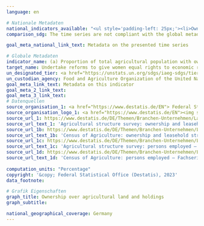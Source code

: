 ```yaml
---
language: en    

# Nationale Metadaten    
national_indicators_available: "<ul style='padding-left: 25px;'><li>Owned and leased agricultural land</li> <li> Female owners of agricultural holdings with the legal form of a sole proprietorship</li> <li> Agricultural holdings with the legal form of a sole proprietorship</li></ul>"    
comparison_sdg: The time series are not compliant with the global metadata, but provide additional information.    

goal_meta_national_link_text: Metadata on the presented time series    

# Globale Metadaten    
indicator_name: (a) Proportion of total agricultural population with ownership or secure rights over agricultural land, by sex; and (b) share of women among owners or rights-bearers of agricultural land, by type of tenure    
target_name: Undertake reforms to give women equal rights to economic resources, as well as access to ownership and control over land and other forms of property, financial services, inheritance and natural resources, in accordance with national laws    
un_designated_tier: <a href="https://unstats.un.org/sdgs/iaeg-sdgs/tier-classification/" title="Click here for more information on the UN tier classification."  target="_blank">Tier II</a>    
un_custodian_agency: Food and Agriculture Organization of the United Nations (FAO)    
goal_meta_link_text: Metadata on this indicator    
goal_meta_2_link_text:     
goal_meta_3_link_text:         
# Datenquellen
source_organisation_1: <a href="https://www.destatis.de/EN"> Federal Statistical Office (Destatis) </a>
source_organisation_logo_1: <a href="https://www.destatis.de/EN"><img src="https://g205sdgs.github.io/sdg-indicators/public/OrgImgEn/destatis.png" alt="Logo destatis" style="height:60px; width:148px"/></a>
source_url_1: https://www.destatis.de/DE/Themen/Branchen-Unternehmen/Landwirtschaft-Forstwirtschaft-Fischerei/Landwirtschaftliche-Betriebe/_inhalt.html#sprg239572
source_url_text_1: 'Agricultural structure survey: ownership and leasehold structure – Fachserie 3, series 2.1.6 (only available in German)'
source_url_1b: https://www.destatis.de/DE/Themen/Branchen-Unternehmen/Landwirtschaft-Forstwirtschaft-Fischerei/Landwirtschaftliche-Betriebe/_inhalt.html#sprg239572
source_url_text_1b: 'Census of Agriculture: ownership and leasehold structure – Fachserie 3, Heft 3 (only available in German)'
source_url_1c: https://www.destatis.de/DE/Themen/Branchen-Unternehmen/Landwirtschaft-Forstwirtschaft-Fischerei/Landwirtschaftliche-Betriebe/_inhalt.html#sprg239572
source_url_text_1c: 'Agricultural structure survey: persons employed – Fachserie 3, series 2.1.8 (only available in German)'
source_url_1d: https://www.destatis.de/DE/Themen/Branchen-Unternehmen/Landwirtschaft-Forstwirtschaft-Fischerei/Landwirtschaftliche-Betriebe/_inhalt.html#sprg239572
source_url_text_1d: 'Census of Agriculture: persons employed – Fachserie 3, Heft 2 (only available in German)'
    
computation_units: "Percentage"    
copyright: '&copy; Federal Statistical Office (Destatis), 2023'    
data_footnote:     

# Grafik Eigenschaften    
graph_title: Ownership over agricultural land and holdings
graph_subtitle:     

national_geographical_coverage: Germany    
---
```


<span></span>